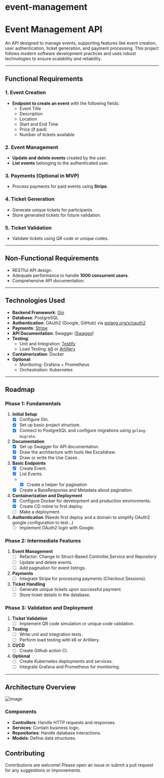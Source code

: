 # event-management

# Event Management API

An API designed to manage events, supporting features like event creation, user authentication, ticket generation, and payment processing. This project follows modern software development practices and uses robust technologies to ensure scalability and reliability.

---

## Functional Requirements

### 1. Event Creation
- **Endpoint to create an event** with the following fields:
  - Event Title
  - Description
  - Location
  - Start and End Time
  - Price (if paid)
  - Number of tickets available

### 2. Event Management
- **Update and delete events** created by the user.
- **List events** belonging to the authenticated user.

### 3. Payments (Optional in MVP)
- Process payments for paid events using **Stripe**.

### 4. Ticket Generation
- Generate unique tickets for participants.
- Store generated tickets for future validation.

### 5. Ticket Validation
- Validate tickets using QR code or unique codes.

---

## Non-Functional Requirements

- RESTful API design.
- Adequate performance to handle **1000 concurrent users**.
- Comprehensive API documentation.

---

## Technologies Used

- **Backend Framework**: [Gin](https://gin-gonic.com/)
- **Database**: PostgreSQL
- **Authentication**: OAuth2 (Google, GitHub) via [golang.org/x/oauth2](https://pkg.go.dev/golang.org/x/oauth2)
- **Payments**: [Stripe](https://stripe.com/)
- **API Documentation**: Swagger ([Swaggo](https://github.com/swaggo/swag))
- **Testing**:
  - Unit and Integration: [Testify](https://github.com/stretchr/testify)
  - Load Testing: [k6](https://k6.io/) or [Artillery](https://www.artillery.io/)
- **Containerization**: Docker
- **Optional**:
  - Monitoring: Grafana + Prometheus
  - Orchestration: Kubernetes

---

## Roadmap

### **Phase 1: Fundamentals**
1. **Initial Setup**
   - [x] Configure Gin.
   - [x] Set up basic project structure.
   - [x] Connect to PostgreSQL and configure migrations using `golang-migrate`.
2. **Documentation**
   - [x] Set up Swagger for API documentation.
   - [x] Draw the architecture with tools like Excalidraw.
   - [x] Draw or write the Use Cases .
3. **Basic Endpoints**
   - [x] Create Event.
   - [x] List Events.
   - - [x] Create a helper for pagination
   - [x] Create a BaseResponse and Metadata about pagination.
4. **Containerization and Deployment**
   - [x] Configure Docker for development and production environments.
   - [x] Create CD rotine to first deploy.
   - [ ] Make a deployment.
5. **Authentication** (Needs first deploy and a domain to simplify OAuth2 google configuration to test...)
   - [ ] Implement OAuth2 login with Google.

### **Phase 2: Intermediate Features**
1. **Event Management**
   - [ ] Refactor: Change to Struct-Based Controller,Service and Repository
   - [ ] Update and delete events.
   - [ ] Add pagination for event listings.
2. **Payments**
   - [ ] Integrate Stripe for processing payments (Checkout Sessions).
3. **Ticket Handling**
   - [ ] Generate unique tickets upon successful payment.
   - [ ] Store ticket details in the database.

### **Phase 3: Validation and Deployment**
1. **Ticket Validation**
   - [ ] Implement QR code simulation or unique code validation.
2. **Testing**
   - [ ] Write unit and integration tests.
   - [ ] Perform load testing with k6 or Artillery.
3. **CI/CD**
   - [ ] Create Github action CI.
4. **Optional**
   - [ ] Create Kubernetes deployments and services.
   - [ ] Integrate Grafana and Prometheus for monitoring.

---

## Architecture Overview

![image](https://github.com/user-attachments/assets/0d139d49-88d8-4d7d-bff6-6ffb6dac0aa7)


### Components
- **Controllers**: Handle HTTP requests and responses.
- **Services**: Contain business logic.
- **Repositories**: Handle database interactions.
- **Models**: Define data structures.

## Contributing

Contributions are welcome! Please open an issue or submit a pull request for any suggestions or improvements.

